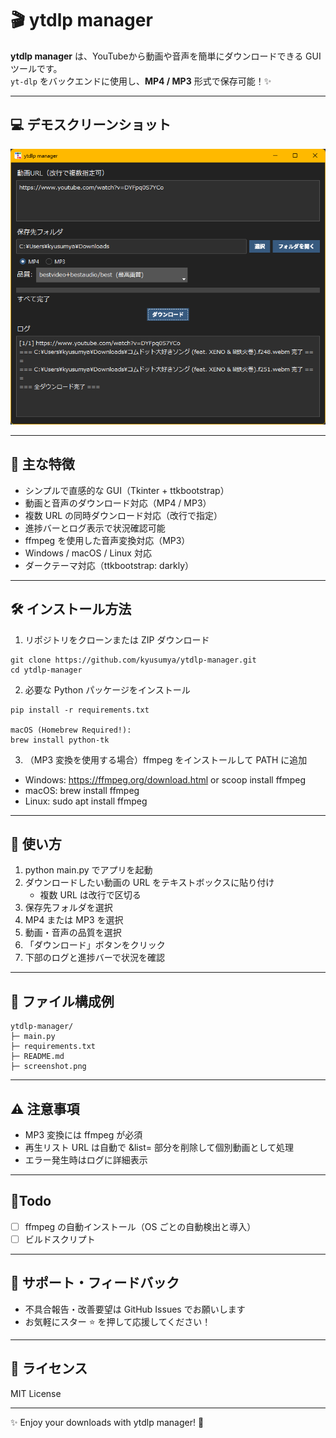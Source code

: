 # 🎬 ytdlp manager

**ytdlp manager** は、YouTubeから動画や音声を簡単にダウンロードできる GUI ツールです。  
`yt-dlp` をバックエンドに使用し、**MP4 / MP3** 形式で保存可能！✨

---

## 💻 デモスクリーンショット

![アプリメイン画面](./screenshot.png)

---

## 🌟 主な特徴

- シンプルで直感的な GUI（Tkinter + ttkbootstrap）
- 動画と音声のダウンロード対応（MP4 / MP3）
- 複数 URL の同時ダウンロード対応（改行で指定）
- 進捗バーとログ表示で状況確認可能
- ffmpeg を使用した音声変換対応（MP3）
- Windows / macOS / Linux 対応
- ダークテーマ対応（ttkbootstrap: darkly）

---

## 🛠 インストール方法

1. リポジトリをクローンまたは ZIP ダウンロード

```
git clone https://github.com/kyusumya/ytdlp-manager.git
cd ytdlp-manager
```

2. 必要な Python パッケージをインストール

```
pip install -r requirements.txt

macOS (Homebrew Required!):
brew install python-tk
```

3. （MP3 変換を使用する場合）ffmpeg をインストールして PATH に追加
- Windows: https://ffmpeg.org/download.html or scoop install ffmpeg
- macOS: brew install ffmpeg
- Linux: sudo apt install ffmpeg

---

## 🚀 使い方

1. python main.py でアプリを起動
2. ダウンロードしたい動画の URL をテキストボックスに貼り付け  
   - 複数 URL は改行で区切る
3. 保存先フォルダを選択
4. MP4 または MP3 を選択
5. 動画・音声の品質を選択
6. 「ダウンロード」ボタンをクリック
7. 下部のログと進捗バーで状況を確認

---

## 📂 ファイル構成例

```
ytdlp-manager/
├─ main.py
├─ requirements.txt
├─ README.md
├─ screenshot.png
```

---

## ⚠ 注意事項

- MP3 変換には ffmpeg が必須
- 再生リスト URL は自動で &list= 部分を削除して個別動画として処理
- エラー発生時はログに詳細表示

---

## 🧪Todo

- [ ] ffmpeg の自動インストール（OS ごとの自動検出と導入）
- [ ] ビルドスクリプト

---

## 💬 サポート・フィードバック

- 不具合報告・改善要望は GitHub Issues でお願いします
- お気軽にスター ⭐ を押して応援してください！

---

## 📝 ライセンス

MIT License

---

✨ Enjoy your downloads with ytdlp manager! 🎉
